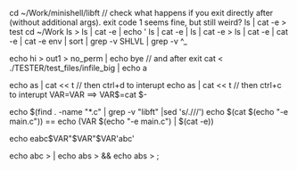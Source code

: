 cd ~/Work/minishell/libft  // check what happens if you exit directly after (without additional args). exit code 1 seems fine, but still weird?
ls | cat -e > test
cd ~/Work
ls >
ls | cat -e | echo '
ls | cat -e |
ls | cat -e >
ls | cat -e | cat -e | cat -e
env | sort | grep -v SHLVL | grep -v ^_

echo hi > out1 > no_perm | echo bye // and after exit
cat < ./TESTER/test_files/infile_big | echo a

echo as | cat << t // then ctrl+d to interupt
echo as | cat << t // then ctrl+c to interupt
VAR$=$VAR  ==> VAR$=cat
$-

echo $(find . -name "*.c" | grep -v "libft" |sed 's/.\///')
echo $(cat $(echo "-e main.c")) == echo $($VAR $(echo "-e main.c") | $(cat -e))

echo eabc$VAR"$VAR"$VAR'abc'

echo abc > |
echo abs > &&
echo abs > ;
